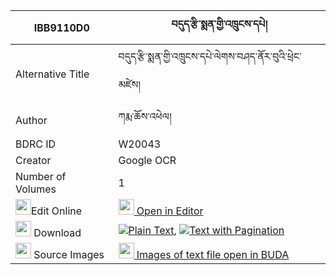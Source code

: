 |IBB9110D0|བདུད་རྩི་སྨན་གྱི་འཁྲུངས་དཔེ། 
| --- | --- 
|Alternative Title |བདུད་རྩི་སྨན་གྱི་འཁྲུངས་དཔེ་ལེགས་བཤད་ནོར་བུའི་ཕྲེང་མཛེས།
|Author| ཀརྨ་ཆོས་འཕེལ།
|BDRC ID | W20043
|Creator | Google OCR
|Number of Volumes| 1
|<img width="25" src="https://img.icons8.com/color/25/000000/edit-property.png">Edit Online| [<img width="25" src="https://avatars.githubusercontent.com/u/45091458?s=200&v=4"> Open in Editor](http://editor.openpecha.org/IBB9110D0)
|<img width="25" src="https://img.icons8.com/fluent/48/000000/download-2.png"/>  Download | [![](https://img.icons8.com/color/20/000000/txt.png)Plain Text](https://github.com/Openpecha/IBB9110D0/releases/download/v2/dutsi_men_gyi_trung_pe_plain_IBB9110D0.zip), [![](https://img.icons8.com/color/20/000000/txt.png)Text with Pagination](https://github.com/Openpecha/IBB9110D0/releases/download/v2/dutsi_men_gyi_trung_pe_pages_IBB9110D0.zip)
|<img width="25" src="https://img.icons8.com/plasticine/100/000000/pictures-folder.png"/>  Source Images | [<img width="25" src="https://library.bdrc.io/icons/BUDA-small.svg"> Images of text file open in BUDA](https://library.bdrc.io/show/bdr:W20043)